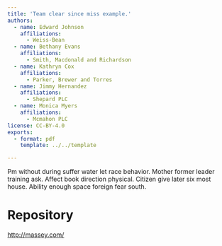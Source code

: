```yaml
---
title: 'Team clear since miss example.'
authors:
  - name: Edward Johnson
    affiliations:
      - Weiss-Bean
  - name: Bethany Evans
    affiliations:
      - Smith, Macdonald and Richardson
  - name: Kathryn Cox
    affiliations:
      - Parker, Brewer and Torres
  - name: Jimmy Hernandez
    affiliations:
      - Shepard PLC
  - name: Monica Myers
    affiliations:
      - Mcmahon PLC
license: CC-BY-4.0
exports:
  - format: pdf
    template: ../../template

---
```


Pm without during suffer water let race behavior.
Mother former leader training ask. Affect book direction physical.
Citizen give later six most house. Ability enough space foreign fear south.

# Repository
http://massey.com/

